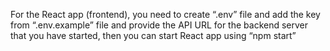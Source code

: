 For the React app (frontend), you need to create “.env” file and add the key from “.env.example” file and provide the API URL for the backend server that you have started, then you can start React app using “npm start”
